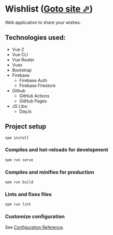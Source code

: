 # Wishlist (<a href="https://wishlist.shefer.dev/" target="_blank">Goto site ⬀</a>)


Web application to share your wishes.

## Technologies used:
- Vue 2
- Vue CLI
- Vue Router
- Vuex
- Bootstrap
- Firebase
  - Firebase Auth
  - Firebase Firestore
- Github
  - GitHub Actions
  - GitHub Pages
- JS Libs:
  - DayJs

## Project setup
```
npm install
```

### Compiles and hot-reloads for development
```
npm run serve
```

### Compiles and minifies for production
```
npm run build
```

### Lints and fixes files
```
npm run lint
```

### Customize configuration
See [Configuration Reference](https://cli.vuejs.org/config/).
